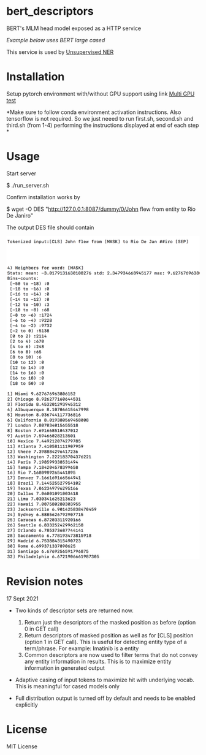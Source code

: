 # bert_descriptors
BERT's MLM head model exposed as a HTTP service

*Example below uses BERT large cased*

This service is used by [Unsupervised NER](https://github.com/ajitrajasekharan/unsupervised_NER)
# Installation

Setup pytorch environment with/without GPU support using link [Multi GPU test](https://github.com/ajitrajasekharan/multi_gpu_test)

*Make sure to follow conda environment activation instructions. Also tensorflow is not required. So we just neeed to run first.sh, second.sh and third.sh (from 1-4) performing the instructions displayed at end of each step *


# Usage 

Start server

  $ ./run_server.sh
  

Confirm installation works by

$ wget -O DES "http://127.0.0.1:8087/dummy/0/John flew from entity to Rio De Janiro"

The output DES file should contain


<img src="DES.png" width="600">
  
  
 # Revision notes
 
 17 Sept 2021
 
 -  Two kinds of descriptor sets are returned now. 
      1) Return just the descriptors of the masked position as before (option 0 in GET call)
      2) Return descriptors of masked position as well as for [CLS] position (option 1 in GET call). This is useful for detecting entity type of a term/phrase. For example: Imatinib is a entity
      3) Common descriptors are now used to filter terms that do not convey any entity information in results. This is to maximize entity information in generated output
  
 - Adaptive casing of input tokens to maximize hit with underlying vocab. This is meaningful for cased models only
 - Full distribution output is turned off by default and needs to be enabled explicitly
 
 
 # License
 
 MIT License

